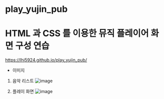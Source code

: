 # play_yujin_pub

# HTML 과 CSS 를 이용한 뮤직 플레이어 화면 구성 연습

https://lhj5924.github.io/play_yujin_pub/

- 이미지

1. 음악 리스트
![image](https://user-images.githubusercontent.com/76608100/230817271-0d7f79ee-5450-48e7-b6d9-16b240ec17d6.png)

2. 플레이 화면
![image](https://user-images.githubusercontent.com/76608100/230817287-16f6c98a-2c7d-403d-9812-8fd21551a225.png)
